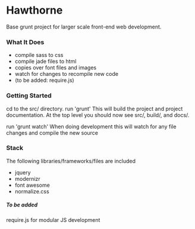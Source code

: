 # Hawthorne

Base grunt project for larger scale front-end web development.


### What It Does
- compile sass to css
- compile jade files to html
- copies over font files and images
- watch for changes to recompile new code
- (to be added: require.js)


### Getting Started
cd to the src/ directory.
run 'grunt'
This will build the project and project documentation. At the top level you should now see src/, build/, and docs/.

run 'grunt watch'
When doing development this will watch for any file changes and compile the new source


### Stack
The following libraries/frameworks/files are included
- jquery
- modernizr
- font awesome
- normalize.css


##### To be added
require.js for modular JS development
